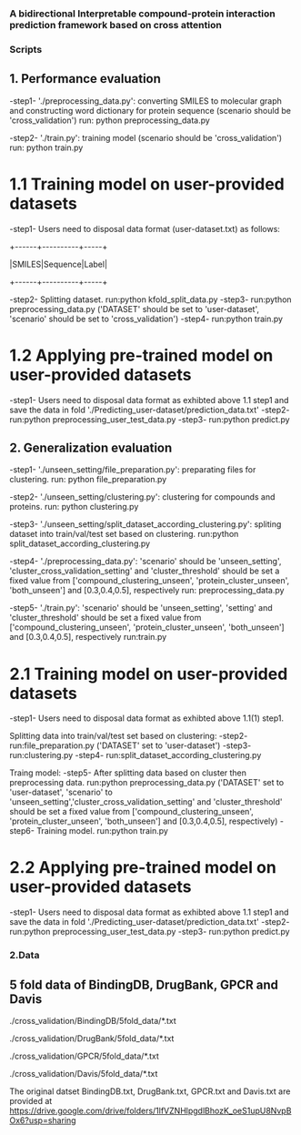 ### A bidirectional Interpretable compound-protein interaction prediction framework based on cross attention

### Scripts
## 1. Performance evaluation
-step1-  './preprocessing_data.py': converting SMILES to molecular graph and constructing word dictionary for protein sequence (scenario should be 'cross_validation')
run: python preprocessing_data.py

-step2-  './train.py': training model (scenario should be 'cross_validation')
run: python train.py

# 1.1 Training model on user-provided datasets
-step1- Users need to disposal data format (user-dataset.txt) as follows:

+------+----------+-----+

|SMILES|Sequence|Label|

+------+----------+-----+

-step2- Splitting dataset. run:python kfold_split_data.py
-step3-  run:python preprocessing_data.py ('DATASET' should be set to 'user-dataset', 'scenario' should be set to 'cross_validation')
-step4-  run:python train.py

# 1.2 Applying pre-trained model on user-provided datasets
-step1-  Users need to disposal data format as exhibted above 1.1 step1 and save the data in fold './Predicting_user-dataset/prediction_data.txt'
-step2-  run:python preprocessing_user_test_data.py
-step3-  run:python predict.py 


## 2. Generalization evaluation
-step1-  './unseen_setting/file_preparation.py': preparating files for clustering. 
run: python file_preparation.py

-step2-  './unseen_setting/clustering.py': clustering for compounds and proteins. 
run: python clustering.py

-step3-  './unseen_setting/split_dataset_according_clustering.py': spliting dataset into train/val/test set based on clustering. 
run:python split_dataset_according_clustering.py

-step4-  './preprocessing_data.py': 'scenario' should be 'unseen_setting', 'cluster_cross_validation_setting' and 'cluster_threshold' should be set a fixed value from ['compound_clustering_unseen', 'protein_cluster_unseen', 'both_unseen'] and [0.3,0.4,0.5], respectively
run: preprocessing_data.py

-step5-  './train.py': 'scenario' should be 'unseen_setting', 'setting' and 'cluster_threshold' should be set a fixed value from ['compound_clustering_unseen', 'protein_cluster_unseen', 'both_unseen'] and [0.3,0.4,0.5], respectively
run:train.py

# 2.1 Training model on user-provided datasets
-step1- Users need to disposal data format as exhibted above 1.1(1) step1.

Splitting data into train/val/test set based on clustering:
-step2- run:file_preparation.py ('DATASET' set to 'user-dataset')
-step3- run:clustering.py 
-step4- run:split_dataset_according_clustering.py 

Traing model:
-step5-  After splitting data based on cluster then preprocessing data. run:python preprocessing_data.py ('DATASET' set to 'user-dataset', 'scenario' to 'unseen_setting','cluster_cross_validation_setting' and 'cluster_threshold' should be set a fixed value from ['compound_clustering_unseen', 'protein_cluster_unseen', 'both_unseen'] and [0.3,0.4,0.5], respectively)
-step6-  Training model. run:python train.py 

# 2.2 Applying pre-trained model on user-provided datasets
-step1-  Users need to disposal data format as exhibted above 1.1 step1 and save the data in fold './Predicting_user-dataset/prediction_data.txt'
-step2-  run:python preprocessing_user_test_data.py
-step3-  run:python predict.py 

### 2.Data
## 5 fold data of BindingDB, DrugBank, GPCR and Davis
./cross_validation/BindingDB/5fold_data/*.txt

./cross_validation/DrugBank/5fold_data/*.txt

./cross_validation/GPCR/5fold_data/*.txt

./cross_validation/Davis/5fold_data/*.txt

The original datset BindingDB.txt, DrugBank.txt, GPCR.txt and Davis.txt are provided at https://drive.google.com/drive/folders/1lfVZNHlpgdlBhozK_oeS1upU8NvpBOx6?usp=sharing
